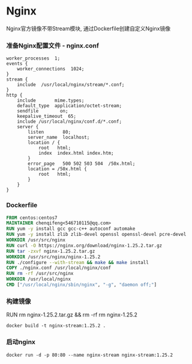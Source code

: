 # Nginx

Nginx官方镜像不带Stream模块, 通过Dockerfile创建自定义Nginx镜像

### 准备Nginx配置文件 - nginx.conf

```shell
worker_processes  1;
events {
    worker_connections  1024;
}
stream {
    include  /usr/local/nginx/stream/*.conf;
}
http {
    include       mime.types;
    default_type  application/octet-stream;
    sendfile        on;
    keepalive_timeout  65;
    include /usr/local/nginx/conf.d/*.conf;
    server {
        listen       80;
        server_name  localhost;
        location / {
            root   html;
            index  index.html index.htm;
        }
        error_page   500 502 503 504  /50x.html;
        location = /50x.html {
            root   html;
        }
    }
}
```



### Dockerfile

```dockerfile
FROM centos:centos7
MAINTAINER chenqifeng<546710115@qq.com>
RUN yum -y install gcc gcc-c++ autoconf automake
RUN yum -y install zlib zlib-devel openssl openssl-devel pcre-devel
WORKDIR /usr/src/nginx
RUN curl -O https://nginx.org/download/nginx-1.25.2.tar.gz
RUN tar -zxvf nginx-1.25.2.tar.gz
WORKDIR /usr/src/nginx/nginx-1.25.2
RUN ./configure --with-stream && make && make install
COPY ./nginx.conf /usr/local/nginx/conf
RUN rm -rf /usr/src/nginx
WORKDIR /usr/local/nginx
CMD ["/usr/local/nginx/sbin/nginx", "-g", "daemon off;"]
```

### 构建镜像
RUN rm nginx-1.25.2.tar.gz && rm -rf rm nginx-1.25.2

```shell
docker build -t nginx-stream:1.25.2 .
```

### 启动nginx

```shell
docker run -d -p 80:80 --name nginx-stream nginx-stream:1.25.2
```
